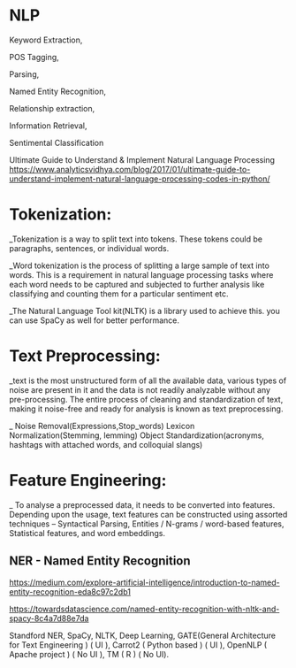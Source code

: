  # NLP

Keyword Extraction,

POS Tagging,

Parsing,

Named Entity Recognition,

Relationship extraction,

Information Retrieval,

Sentimental Classification

Ultimate Guide to Understand & Implement Natural Language Processing
https://www.analyticsvidhya.com/blog/2017/01/ultimate-guide-to-understand-implement-natural-language-processing-codes-in-python/

# Tokenization:

_Tokenization is a way to split text into tokens. These tokens could be paragraphs, sentences, or individual words.

_Word tokenization is the process of splitting a large sample of text into words. This is a requirement in natural language      processing tasks where each word needs to be captured and subjected to further analysis like classifying and counting them   for a particular sentiment etc.

_The Natural Language Tool kit(NLTK) is a library used to achieve this. you can use SpaCy as well for better performance.


# Text Preprocessing:

_text is the most unstructured form of all the available data, various types of noise are present in it and the data is not readily analyzable without any pre-processing. The entire process of cleaning and standardization of text, making it noise-free and ready for analysis is known as text preprocessing.

_ Noise Removal(Expressions,Stop_words)
  Lexicon Normalization(Stemming, lemming)
  Object Standardization(acronyms, hashtags with attached words, and colloquial slangs)
  
# Feature Engineering:

_ To analyse a preprocessed data, it needs to be converted into features. Depending upon the usage, text features can be constructed using assorted techniques – Syntactical Parsing, Entities / N-grams / word-based features, Statistical features, and word embeddings.


## NER - Named Entity Recognition ##


https://medium.com/explore-artificial-intelligence/introduction-to-named-entity-recognition-eda8c97c2db1

https://towardsdatascience.com/named-entity-recognition-with-nltk-and-spacy-8c4a7d88e7da

Standford NER,
SpaCy,
NLTK,
Deep Learning,
GATE(General Architecture for Text Engineering ) ( UI ),
Carrot2 ( Python based ) ( UI ),
OpenNLP ( Apache project ) ( No UI ),
TM ( R ) ( No UI).





